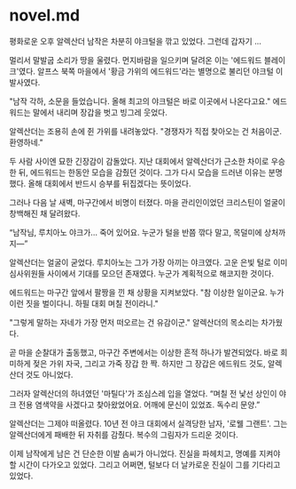 # novel.md

평화로운 오후 알렉산더 남작은 차분히 야크털을 깎고 있었다. 그런데 갑자기 ...

멀리서 말발굽 소리가 땅을 울렸다. 먼지바람을 일으키며 달려온 이는 '에드워드 블레이크'였다. 알프스 북쪽 마을에서 '황금 가위의 에드워드'라는 별명으로 불리던 야크털 이발사였다.

"남작 각하, 소문을 들었습니다. 올해 최고의 야크털은 바로 이곳에서 나온다고요."
에드워드는 말에서 내리며 장갑을 벗고 빙그레 웃었다.

알렉산더는 조용히 손에 쥔 가위를 내려놓았다.
"경쟁자가 직접 찾아오는 건 처음이군. 환영하네."

두 사람 사이엔 묘한 긴장감이 감돌았다. 지난 대회에서 알렉산더가 근소한 차이로 우승한 뒤, 에드워드는 한동안 모습을 감췄던 것이다. 그가 다시 모습을 드러낸 이유는 분명했다. 올해 대회에서 반드시 승부를 뒤집겠다는 뜻이었다.

그러나 다음 날 새벽, 마구간에서 비명이 터졌다. 마을 관리인이었던 크리스틴이 얼굴이 창백해진 채 달려왔다.

“남작님, 루치아노 야크가... 죽어 있어요. 누군가 털을 반쯤 깎다 말고, 목덜미에 상처까지—”

알렉산더는 얼굴이 굳었다. 루치아노는 그가 가장 아끼는 야크였다. 고운 은빛 털로 이미 심사위원들 사이에서 기대를 모으던 존재였다. 누군가 계획적으로 해코지한 것이다.

에드워드는 마구간 앞에서 팔짱을 낀 채 상황을 지켜보았다.
"참 이상한 일이군요. 누가 이런 짓을 벌이다니. 하필 대회 며칠 전이라니."

"그렇게 말하는 자네가 가장 먼저 떠오르는 건 유감이군."
알렉산더의 목소리는 차가웠다.

곧 마을 순찰대가 출동했고, 마구간 주변에서는 이상한 흔적 하나가 발견되었다. 바로 희미하게 젖은 가위 자국, 그리고 가죽 장갑 한 짝. 하지만 그 장갑은 에드워드 것도, 알렉산더 것도 아니었다.

그러자 알렉산더의 하녀였던 '마틸다'가 조심스레 입을 열었다.
“며칠 전 낯선 상인이 야크 전용 염색약을 사겠다고 찾아왔었어요. 어깨에 문신이 있었죠. 독수리 문양.”

알렉산더는 그제야 떠올렸다. 10년 전 야크 대회에서 실격당한 남자, '로웰 그랜트'. 그는 알렉산더에게 패배한 뒤 자취를 감췄다. 복수의 그림자가 드리운 것이다.

이제 남작에게 남은 건 단순한 이발 솜씨가 아니었다. 진실을 파헤치고, 명예를 지켜야 할 시간이 다가오고 있었다.
그리고 어쩌면, 털보다 더 날카로운 진실이 그를 기다리고 있었다.

